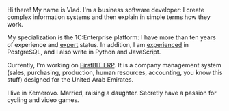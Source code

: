 ﻿Hi there! My name is Vlad. I'm a business software developer: I create complex information systems and then explain in simple terms how they work.

My specialization is the 1C:Enterprise platform: I have more than ten years of experience and [expert](https://1c.ru/check-certificate/printcopy/620c93bd-caf8-11db-b9de-000e0c2f31ac/70322/c995e35d-10a2-11df-a6c6-001a6411168a) status. In addition, I am [experienced](https://postgrespro.ru/education/cert/check?#752094d4-1ef5-4f74-b2ca-ef90b05cc937) in PostgreSQL, and I also write in Python and JavaScript.
 
Currently, I'm working on [FirstBIT ERP](https://firstbit.ae). It is a company management system (sales, purchasing, production, human resources, accounting, you know this stuff) designed for the United Arab Emirates.

I live in Kemerovo. Married, raising a daughter. Secretly have a passion for cycling and video games.